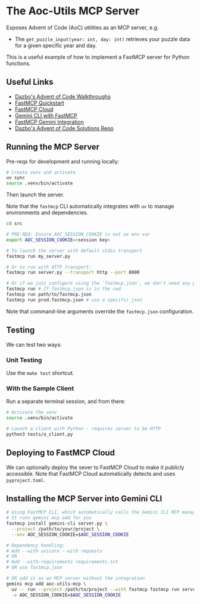 # The Aoc-Utils MCP Server

Exposes Advent of Code (AoC) utilities as an MCP server, e.g.

- The `get_puzzle_input(year: int, day: int)` retrieves your puzzle data for a given specific year and day.

This is a useful example of how to implement a FastMCP server for Python functions.

## Useful Links

- [Dazbo's Advent of Code Walkthroughs](https://aoc.just2good.co.uk/)
- [FastMCP Quickstart](https://gofastmcp.com/getting-started/quickstart)
- [FastMCP Cloud](https://gofastmcp.com/deployment/fastmcp-cloud)
- [Gemini CLI with FastMCP](https://developers.googleblog.com/en/gemini-cli-fastmcp-simplifying-mcp-server-development/)
- [FastMCP Gemini Integration](https://gofastmcp.com/integrations/gemini-cli)
- [Dazbo's Advent of Code Solutions Repo](https://github.com/derailed-dash/advent-of-code)

## Running the MCP Server

Pre-reqs for development and running locally:

```bash
# Create venv and activate
uv sync
source .venv/bin/activate
```

Then launch the server.

Note that the `fastmcp` CLI automatically integrates with `uv` to manage
environments and dependencies.

```bash
cd src

# PRE-REQ: Ensure AOC_SESSION_COOKIE is set as env var
export AOC_SESSION_COOKIE=<session key>

# To launch the server with default stdio transport
fastmcp run my_server.py

# Or to run with HTTP transport:
fastmcp run server.py --transport http --port 8000

# Or if we just configure using the `fastmcp.json`, we don't need any parameters:
fastmcp run # If fastmcp.json is in the cwd
fastmcp run path/to/fastmcp.json
fastmcp run prod.fastmcp.json # use a specific json
```

Note that command-line arguments override the `fastmcp.json` configuration.

## Testing

We can test two ways:

### Unit Testing

Use the `make test` shortcut.

### With the Sample Client

Run a separate terminal session, and from there:

```bash
# Activate the venv
source .venv/bin/activate

# Launch a client with Python - requires server to be HTTP
python3 tests/a_client.py 
```

## Deploying to FastMCP Cloud

We can optionally deploy the sever to FastMCP Cloud to make it publicly accessible.
Note that FastMCP Cloud automatically detects and uses `pyproject.toml`.

## Installing the MCP Server into Gemini CLI

```bash
# Using FastMCP CLI, which automatically calls the Gemini CLI MCP management system
# It runs gemini mcp add for you
fastmcp install gemini-cli server.py \
  --project /path/to/your/project \
  --env AOC_SESSION_COOKIE=$AOC_SESSION_COOKIE

# Dependency handling:
# Add --with uvicorn --with requests
# OR
# Add --with-requirements requirements.txt
# OR use fastmcp.json

# OR add it as an MCP server without the integration
gemini mcp add aoc-utils-mcp \
  uv -- run --project /path/to/project --with fastmcp fastmcp run server.py \
  -e AOC_SESSION_COOKIE=$AOC_SESSION_COOKIE
```
